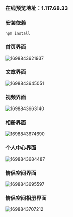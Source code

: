 ### 在线预览地址：1.117.68.33

### 安装依赖

```
npm install
```

### 首页界面

![1698843621937](image/README/1698843621937.png)

### 文章界面

![1698843645051](image/README/1698843645051.png)

### 视频界面

![1698843663140](image/README/1698843663140.png)

### 相册界面

![1698843674690](image/README/1698843674690.png)

### 个人中心界面

![1698843684487](image/README/1698843684487.png)

### 情侣空间界面

![1698843695597](image/README/1698843695597.png)

### 情侣空间相册界面

![1698843707212](image/README/1698843707212.png)
